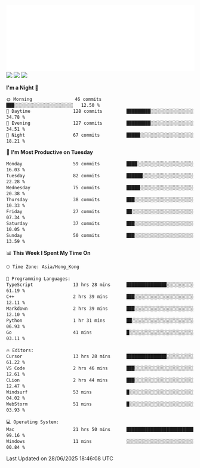 <img src="./assets/header.svg" />
<img src="https://wakatime.com/share/@shenlyy/0d1e8abb-ce3a-49e5-9f20-7ad39caba41f.svg" />
<img src="https://github-readme-stats.ykrazy.top/api/wakatime?username=shenlyy&langs_count=11&theme=transparent" />
<img src="https://github-readme-stats.ykrazy.top/api?username=shenlye&show_icons=true&include_all_commits=true&theme=transparent" />

<!--START_SECTION:waka-->
**I'm a Night 🦉** 

```text
🌞 Morning                46 commits          ███░░░░░░░░░░░░░░░░░░░░░░   12.50 % 
🌆 Daytime                128 commits         █████████░░░░░░░░░░░░░░░░   34.78 % 
🌃 Evening                127 commits         █████████░░░░░░░░░░░░░░░░   34.51 % 
🌙 Night                  67 commits          █████░░░░░░░░░░░░░░░░░░░░   18.21 % 
```
📅 **I'm Most Productive on Tuesday** 

```text
Monday                   59 commits          ████░░░░░░░░░░░░░░░░░░░░░   16.03 % 
Tuesday                  82 commits          ██████░░░░░░░░░░░░░░░░░░░   22.28 % 
Wednesday                75 commits          █████░░░░░░░░░░░░░░░░░░░░   20.38 % 
Thursday                 38 commits          ███░░░░░░░░░░░░░░░░░░░░░░   10.33 % 
Friday                   27 commits          ██░░░░░░░░░░░░░░░░░░░░░░░   07.34 % 
Saturday                 37 commits          ███░░░░░░░░░░░░░░░░░░░░░░   10.05 % 
Sunday                   50 commits          ███░░░░░░░░░░░░░░░░░░░░░░   13.59 % 
```


📊 **This Week I Spent My Time On** 

```text
🕑︎ Time Zone: Asia/Hong_Kong

💬 Programming Languages: 
TypeScript               13 hrs 28 mins      ███████████████░░░░░░░░░░   61.19 % 
C++                      2 hrs 39 mins       ███░░░░░░░░░░░░░░░░░░░░░░   12.11 % 
Markdown                 2 hrs 39 mins       ███░░░░░░░░░░░░░░░░░░░░░░   12.10 % 
Python                   1 hr 31 mins        ██░░░░░░░░░░░░░░░░░░░░░░░   06.93 % 
Go                       41 mins             █░░░░░░░░░░░░░░░░░░░░░░░░   03.11 % 

🔥 Editors: 
Cursor                   13 hrs 28 mins      ███████████████░░░░░░░░░░   61.22 % 
VS Code                  2 hrs 46 mins       ███░░░░░░░░░░░░░░░░░░░░░░   12.61 % 
CLion                    2 hrs 44 mins       ███░░░░░░░░░░░░░░░░░░░░░░   12.47 % 
Windsurf                 53 mins             █░░░░░░░░░░░░░░░░░░░░░░░░   04.02 % 
WebStorm                 51 mins             █░░░░░░░░░░░░░░░░░░░░░░░░   03.93 % 

💻 Operating System: 
Mac                      21 hrs 50 mins      █████████████████████████   99.16 % 
Windows                  11 mins             ░░░░░░░░░░░░░░░░░░░░░░░░░   00.84 % 
```


 Last Updated on 28/06/2025 18:46:08 UTC
<!--END_SECTION:waka-->

